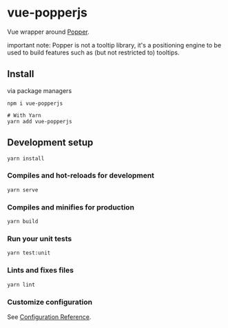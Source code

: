 # vue-popperjs
Vue wrapper around [Popper](https://popper.js.org/).

important note: Popper is not a tooltip library, it's a positioning engine to be used to build features such as (but not restricted to) tooltips.


## Install
via package managers

```
npm i vue-popperjs

# With Yarn
yarn add vue-popperjs
```

## Development setup
```
yarn install
```

### Compiles and hot-reloads for development
```
yarn serve
```

### Compiles and minifies for production
```
yarn build
```

### Run your unit tests
```
yarn test:unit
```

### Lints and fixes files
```
yarn lint
```

### Customize configuration
See [Configuration Reference](https://cli.vuejs.org/config/).
